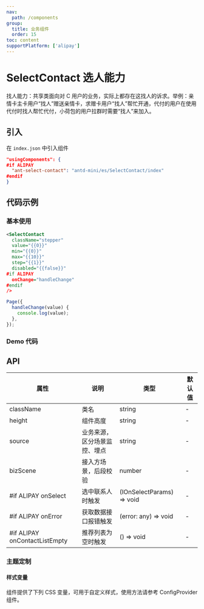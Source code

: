 ```yaml
---
nav:
  path: /components
group:
  title: 业务组件
  order: 15
toc: content
supportPlatform: ['alipay']
---
```


# SelectContact 选人能力

找人能力：共享类面向对 C 用户的业务，实际上都存在这找人的诉求。举例：亲情卡主卡用户“找人”赠送亲情卡，求赠卡用户“找人”帮忙开通，代付的用户在使用代付时找人帮忙代付，小荷包的用户拉群时需要“找人”来加入。

## 引入

在 `index.json` 中引入组件

```json
"usingComponents": {
#if ALIPAY
  "ant-select-contact": "antd-mini/es/SelectContact/index"
#endif
}
```

## 代码示例

### 基本使用

```xml
<SelectContact
  className="stepper"
  value="{{0}}"
  min="{{0}}"
  max="{{10}}"
  step="{{1}}"
  disabled="{{false}}"
#if ALIPAY
  onChange="handleChange"
#endif
/>
```

```js
Page({
  handleChange(value) {
    console.log(value);
  },
});
```

### Demo 代码

<code src='../../demo/pages/SelectContact/index'></code>

## API

| 属性                          | 说明                         | 类型                      | 默认值 |
| ----------------------------- | ---------------------------- | ------------------------- | ------ |
| className                     | 类名                         | string                    | -      |
| height                        | 组件高度                     | string                    | -      |
| source                        | 业务来源，区分场景监控、埋点 | string                    | -      |
| bizScene                      | 接入方场景，后段校验         | number                    | -      |
| #if ALIPAY onSelect           | 选中联系人时触发             | (IOnSelectParams) => void | -      |
| #if ALIPAY onError            | 获取数据接口报错触发         | (error: any) => void      | -      |
| #if ALIPAY onContactListEmpty | 推荐列表为空时触发           | () => void                | -      |

### 主题定制

#### 样式变量

组件提供了下列 CSS 变量，可用于自定义样式，使用方法请参考 ConfigProvider 组件。
